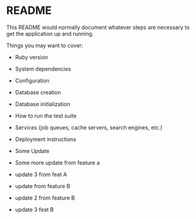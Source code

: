 # README

This README would normally document whatever steps are necessary to get the
application up and running.

Things you may want to cover:

* Ruby version

* System dependencies

* Configuration

* Database creation

* Database initialization

* How to run the test suite

* Services (job queues, cache servers, search engines, etc.)

* Deployment instructions

* Some Update

* Some more update from feature a

* update 3 from feat A
* update from feature B

* update 2 from feature B 

* update 3 feat B

